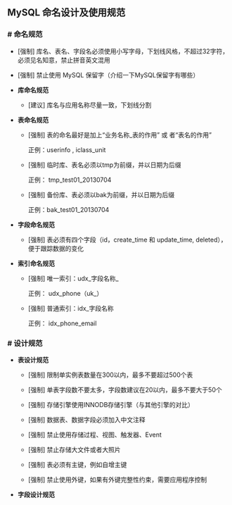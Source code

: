 ## MySQL 命名设计及使用规范

### # 命名规范

- [强制] 库名、表名、字段名必须使用小写字母，下划线风格，不超过32字符，必须见名知意，禁止拼音英文混用

- [强制] 禁止使用 MySQL 保留字（介绍一下MySQL保留字有哪些）

- **库命名规范**

  - [建议] 库名与应用名称尽量一致，下划线分割

- **表命名规范**

  - [强制] 表的命名最好是加上“业务名称_表的作用” 或 者“表名的作用”

    正例：userinfo , iclass_unit

  - [强制] 临时库、表名必须以tmp为前缀，并以日期为后缀

    正例： tmp_test01_20130704

  - [强制] 备份库、表必须以bak为前缀，并以日期为后缀

    正例：bak_test01_20130704
  
- **字段命名规范**

  - [强制] 表必须有四个字段（id，create_time 和 update_time, deleted），便于跟踪数据的变化

- **索引命名规范**

  - [强制] 唯一索引：udx_字段名称_

    正例： udx_phone（uk_）

  - [强制] 普通索引：idx_字段名称

    正例： idx_phone_email

### # 设计规范

- **表设计规范**

  - [强制] 限制单实例表数量在300以内，最多不要超过500个表

  - [强制] 单表字段数不要太多，字段数建议在20以内，最多不要大于50个
  - [强制] 存储引擎使用INNODB存储引擎（与其他引擎的对比）
  - [强制] 数据表、数据字段必须加入中文注释
  - [强制] 禁止使用存储过程、视图、触发器、Event
  - [强制] 禁止存储大文件或者大照片
  - [强制] 表必须有主键，例如自增主键
  - [强制] 禁止使用外键，如果有外键完整性约束，需要应用程序控制

- **字段设计规范**